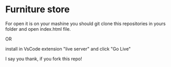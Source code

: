 # Furniture store
For open it is on your mashine you should git clone this repositories in yours folder and open index.html file.

OR

install in VsCode extension "live server" and click "Go Live"

I say you thank, if you fork this repo!